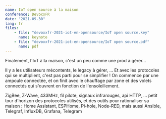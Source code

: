 ```yaml
---
name: IoT open source à la maison
conference: DevoxxFR
date: "2021-09-30"
lang: fr
files:
    - file: "devoxxfr-2021-iot-en-opensource/IoT open source.key"
      name: keynote
    - file: "devoxxfr-2021-iot-en-opensource/IoT open source.pdf"
      name: pdf
---
```

Finalement, l'IoT à la maison, c'est un peu comme une prod à gérer...

Il y a les utilisateurs mécontents, le legacy à gérer, ... Et avec les protocoles qui se multiplient, c'est pas parti pour se simplifier ! On commence par une ampoule connectée, et on finit avec le chauffage par zone et des volets connectés qui s'ouvrent en fonction de l'ensoleillement.

ZigBee, Z-Wave, 433MHz, fil pilote, signaux infrarouges, api HTTP, ... petit tour d'horizon des protocoles utilisés, et des outils pour rationaliser sa maison : Home Assistant, ESPHome, Pi-hole, Node-RED, mais aussi Ansible, Telegraf, InfluxDB, Grafana, Telegram
